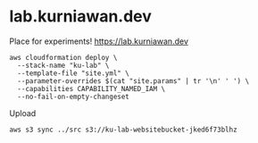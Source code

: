 # lab.kurniawan.dev

Place for experiments! https://lab.kurniawan.dev

```shell script
aws cloudformation deploy \
  --stack-name "ku-lab" \
  --template-file "site.yml" \
  --parameter-overrides $(cat "site.params" | tr '\n' ' ') \
  --capabilities CAPABILITY_NAMED_IAM \
  --no-fail-on-empty-changeset
```

Upload
```shell script
aws s3 sync ../src s3://ku-lab-websitebucket-jked6f73blhz
```
